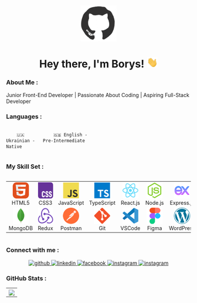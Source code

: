 <div id="header" align="center">

<img src="./assets/github.gif" width="100"/>

<h1>
Hey there, I'm Borys!
<img src="./assets/giphy.gif" width="30px" alt="GIF">
</h1>

</div>

### About Me :

Junior Front-End Developer | Passionate About Coding | Aspiring Full-Stack Developer

### Languages :

<div style="display: flex; align-items: flex-start; align: center">
<table  align="center">
  <tr>
    
        🇺🇦 Ukrainian - Native
        
  </tr>

  <tr>
    
        🇬🇧 English - Pre-Intermediate
        
  </tr>
</table>
</div>

### My Skill Set :

<div style="display: flex; align-items: flex-start; align: center">
<table align="center">
  <tr>
    <td style="width: 88px; text-align: center; vertical-align: middle;">
      <img src="./images/01-html5.svg" alt="HTML5" width="44" height="44"/>
      <br>HTML5
    </td>
    <td style="width: 88px; text-align: center; vertical-align: middle;">
      <img src="./images/02-css3.svg" alt="CSS3" width="44" height="44"/>
      <br>CSS3
    </td>
    <td style="width: 88px; text-align: center; vertical-align: middle;">
      <img src="./images/03-javascript.svg" alt="JS" width="44" height="44"/>
      <br>JavaScript
    </td>
    <td style="width: 88px; text-align: center; vertical-align: middle;">
      <img src="./images/04-typescript.svg" alt="TS" width="44" height="44"/>
      <br>TypeScript
    </td>
    <td style="width: 88px; text-align: center; vertical-align: middle;">
      <img src="./images/06-react.svg" alt="React" width="44" height="44"/>
      <br>React.js
    </td>
    <td style="width: 88px; text-align: center; vertical-align: middle;">
      <img src="./images/08-nodejs.svg" alt="Node.js" width="44" height="44"/>
      <br>Node.js
    </td>
    <td style="width: 88px; text-align: center; vertical-align: middle;">
      <img src="./images/icons8-express-js.svg" alt="Express" width="44" height="44"/>
      <br>Express.js
    </td>
  </tr>
  <tr>
    <td style="width: 88px; text-align: center; vertical-align: middle;">
      <img src="./images/15-mongodb.svg" alt="MongoDB" width="44" height="44"/>
      <br>MongoDB
    </td>
    <td style="width: 88px; text-align: center; vertical-align: middle;">
      <img src="./images/13-redux.svg" alt="Redux" width="44" height="44"/>
      <br>Redux
    </td>
    <td style="width: 88px; text-align: center; vertical-align: middle;">
      <img src="./images/14-postman.svg" alt="Postman" width="44" height="44"/>
      <br>Postman
    </td>
    <td style="width: 88px; text-align: center; vertical-align: middle;">
      <img src="./images/16-git.svg" alt="Git" width="44" height="44"/>
      <br>Git
    </td>
    <td style="width: 88px; text-align: center; vertical-align: middle;">
      <img src="./images/17-vscode.svg" alt="Visual Studio Code" width="44" height="44"/>
      <br>VSCode
    </td>
    <td style="width: 88px; text-align: center; vertical-align: middle;">
      <img src="./images/18-figma.svg" alt="Figma" width="44" height="44"/>
      <br>Figma
    </td>
    <td style="width: 88px; text-align: center; vertical-align: middle;">
      <img src="./images/wordpress-icon.svg" alt="WordPress" width="44" height="44"/>
      <br>WordPress
    </td>
  </tr>
</table>
</div>

### Connect with me :

<div align="center">
<a href="https://github.com/ziukoff1985" target="_blank">
<img src=https://img.shields.io/badge/github-%2324292e.svg?&style=for-the-badge&logo=github&logoColor=white alt=github />
</a>
<a href="https://www.linkedin.com/in/borys-ziukov/" target="_blank">
<img src=https://img.shields.io/badge/linkedin-%231E77B5.svg?&style=for-the-badge&logo=linkedin&logoColor=white alt=linkedin  />
</a>
<a href="https://www.facebook.com/profile.php?id=100008901244669" target="_blank">
<img src=https://img.shields.io/badge/facebook-%232E87FB.svg?&style=for-the-badge&logo=facebook&logoColor=white alt=facebook  />
</a>
<a href="https://www.instagram.com/ziukoff/" target="_blank">
<img src=https://img.shields.io/badge/instagram-%23000000.svg?&style=for-the-badge&logo=instagram&logoColor=white alt=instagram  />
</a>
<a href="https://t.me/Boris19851985" target="_blank">
<img src=https://img.shields.io/badge/-Telegram-blue?style=for-the-badge&logo=Telegram&logoColor=white alt=instagram  height="28"/>
</a>
</div>

### GitHub Stats :

<table align="center">
  <tr>
  <td>
  <a href="https://github.com/ziukoff1985/github-readme-stats"><img align="center" src="https://github-readme-stats.vercel.app/api/top-langs/?username=ziukoff1985&layout=compact&theme=buefy&hide_border=true" /></a>
  </td>
  </tr>

</table>
